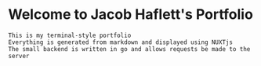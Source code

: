 # Welcome to Jacob Haflett's Portfolio
    This is my terminal-style portfolio
    Everything is generated from markdown and displayed using NUXTjs
    The small backend is written in go and allows requests be made to the server
